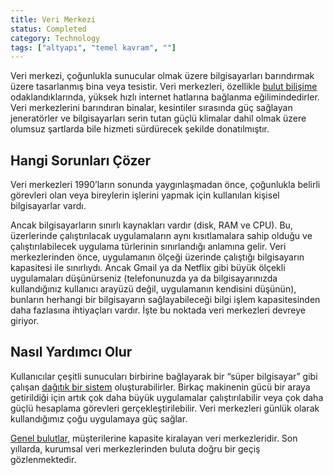 ```yaml
---
title: Veri Merkezi
status: Completed
category: Technology
tags: ["altyapı", "temel kavram", ""]
---
```


Veri merkezi, çoğunlukla sunucular olmak üzere bilgisayarları barındırmak üzere tasarlanmış bina veya tesistir. 
Veri merkezleri, özellikle [bulut bilişime](/tr/cloud-computing/) odaklandıklarında, yüksek hızlı internet hatlarına bağlanma eğilimindedirler. 
Veri merkezlerini barındıran binalar, kesintiler sırasında güç sağlayan jeneratörler ve bilgisayarları serin tutan güçlü klimalar dahil olmak üzere olumsuz şartlarda bile hizmeti sürdürecek şekilde donatılmıştır.

## Hangi Sorunları Çözer

Veri merkezleri 1990’ların sonunda yaygınlaşmadan önce, çoğunlukla belirli görevleri olan veya bireylerin işlerini yapmak için kullanılan kişisel bilgisayarlar vardı.

Ancak bilgisayarların sınırlı kaynakları vardır (disk, RAM ve CPU). Bu, üzerlerinde çalıştırılacak uygulamaların aynı kısıtlamalara sahip olduğu ve çalıştırılabilecek uygulama türlerinin sınırlandığı anlamına gelir. 
Veri merkezlerinden önce, uygulamanın ölçeği üzerinde çalıştığı bilgisayarın kapasitesi ile sınırlıydı. 
Ancak Gmail ya da Netflix gibi büyük ölçekli uygulamaları düşünürseniz (telefonunuzda ya da bilgisayarınızda kullandığınız kullanıcı arayüzü değil, uygulamanın kendisini düşünün), bunların herhangi bir bilgisayarın sağlayabileceği bilgi işlem kapasitesinden daha fazlasına ihtiyaçları vardır. İşte bu noktada veri merkezleri devreye giriyor.

## Nasıl Yardımcı Olur

Kullanıcılar çeşitli sunucuları birbirine bağlayarak bir “süper bilgisayar” gibi çalışan [dağıtık bir sistem](/tr/distributed-systems/) oluşturabilirler. 
Birkaç makinenin gücü bir araya getirildiği için artık çok daha büyük uygulamalar çalıştırılabilir veya çok daha güçlü hesaplama görevleri gerçekleştirilebilir. Veri merkezleri günlük olarak kullandığımız çoğu uygulamaya güç sağlar.

[Genel bulutlar](/tr/cloud-computing/), müşterilerine kapasite kiralayan veri merkezleridir. Son yıllarda, kurumsal veri merkezlerinden buluta doğru bir geçiş gözlenmektedir.
